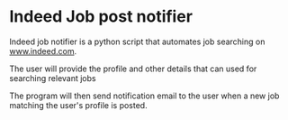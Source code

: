 # Indeed Job post notifier

Indeed job notifier is a python script that automates job searching on www.indeed.com.

The user will provide the profile and other details that can used for searching relevant jobs

The program will then send notification email to the user when a new job matching the user's profile is posted.